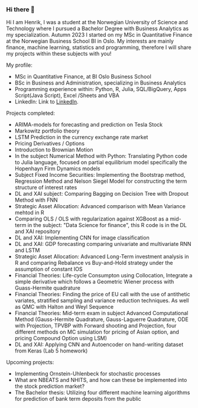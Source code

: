 ### Hi there 👋

<!--
**Henrkkn/Henrkkn** is a ✨ _special_ ✨ repository because its `README.md` (this file) appears on your GitHub profile.

Here are some ideas to get you started:

- 🔭 I’m currently working on ...
- 🌱 I’m currently learning ...
- 👯 I’m looking to collaborate on ...
- 🤔 I’m looking for help with ...
- 💬 Ask me about ...
- 📫 How to reach me: ...
- 😄 Pronouns: ...
- ⚡ Fun fact: ...
-->



Hi I am Henrik, I was a student at the Norwegian University of Science and Technology where I pursued a Bachelor Degree with Business Analytics as my specialization. Autumn 2023 I started on my MSc in Quantitative Finance at the Norwegian Business School BI in Oslo.
My interests are mainly finance, machine learning, statistics and programming, therefore I will share my projects within these subjects with you!

My profile:
- MSc in Quantitative Finance, at BI Oslo Business School
- BSc in Business and Administration, specializing in Business Analytics
- Programming experience within: Python, R, Julia, SQL/BigQuery, Apps Script(Java Script), Excel /Sheets and VBA
- LinkedIn: Link to [LinkedIn](https://www.linkedin.com/in/henrik-krantz-knudsen-aa95531b4/).



Projects completed:
- ARIMA-models for forecasting and prediction on Tesla Stock
- Markowitz portfolio theory
- LSTM Prediction in the currency exchange rate market
- Pricing Derivatives / Options
- Introduction to Brownian Motion
- In the subject Numerical Method with Python: Translating Python code to Julia language, focused on partial equilibrium model specifically the Hopenhayn Firm Dynamics models
- Subject Fixed Income Securities: Implementing the Bootstrap method, Regression Method and Nelson Siegel Model for constructing the term structure of interest rates
- DL and XAI subject: Comparing Bagging on Decision Tree with Dropout Method with FNN 
- Strategic Asset Allocation: Advanced comparison with Mean Variance mehtod in R
- Comparing OLS / OLS with regularization against XGBoost as a mid-term in the subject: "Data Science for finance", this R code is in the DL and XAI repository
- DL and XAI: Implementing CNN for image classification
- DL and XAI: GDP forecasting comparing univariate and multivariate RNN and LSTM
- Strategic Asset Allocation: Advanced Long-Term investment analysis in R and comparing Rebalance vs Buy-and-Hold strategy under the assumption of constant IOS
- Financial Theories: Life-cycle Consumpton using Collocation, Integrate a simple derivative which follows a Geometric Wiener process with Guass-Hermite quadrature
- Financial Theories: Finding the price of EU call with the use of antithetic variates, stratified sampling and variance reduction techniques. As well as QMC with Halton and Weyl Sequence
- Financial Theories: Mid-term exam in subject Advanced Computational Method (Gauss-Hermite Quadrature, Gauss-Laguerre Quadrature, ODE with Projection, TPVBP with Forward shooting and Projection, four different methods on MC simulation for pricing of Asian option, and pricing Compound Option using LSM)
- DL and XAI: Applying CNN and Autoencoder on hand-writing dataset from Keras (Lab 5 homework)



Upcoming projects:
- Implementing Ornstein-Uhlenbeck for stochastic processes
- What are NBEATS and NHITS, and how can these be implemented into the stock prediction market?
- The Bachelor thesis: Utilizing four different machine learning algorithms for prediction of bank term deposits from the public
